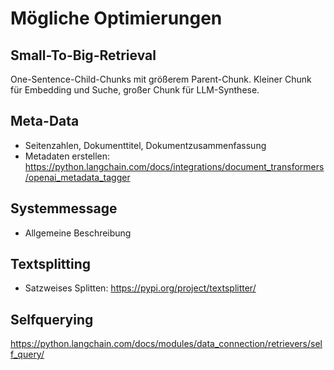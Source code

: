 # Mögliche Optimierungen
## Small-To-Big-Retrieval
One-Sentence-Child-Chunks mit größerem Parent-Chunk. Kleiner Chunk für Embedding und Suche, großer Chunk für LLM-Synthese.

## Meta-Data
- Seitenzahlen, Dokumenttitel, Dokumentzusammenfassung
- Metadaten erstellen: https://python.langchain.com/docs/integrations/document_transformers/openai_metadata_tagger
 
## Systemmessage
-  Allgemeine Beschreibung

## Textsplitting
- Satzweises Splitten: https://pypi.org/project/textsplitter/

## Selfquerying
https://python.langchain.com/docs/modules/data_connection/retrievers/self_query/